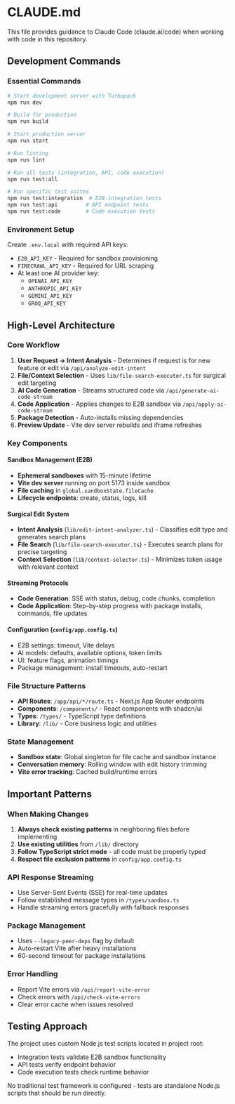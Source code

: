 # CLAUDE.md

This file provides guidance to Claude Code (claude.ai/code) when working with code in this repository.

## Development Commands

### Essential Commands
```bash
# Start development server with Turbopack
npm run dev

# Build for production
npm run build

# Start production server
npm run start

# Run linting
npm run lint

# Run all tests (integration, API, code execution)
npm run test:all

# Run specific test suites
npm run test:integration  # E2B integration tests
npm run test:api         # API endpoint tests
npm run test:code        # Code execution tests
```

### Environment Setup
Create `.env.local` with required API keys:
- `E2B_API_KEY` - Required for sandbox provisioning
- `FIRECRAWL_API_KEY` - Required for URL scraping
- At least one AI provider key:
  - `OPENAI_API_KEY`
  - `ANTHROPIC_API_KEY`
  - `GEMINI_API_KEY`
  - `GROQ_API_KEY`

## High-Level Architecture

### Core Workflow
1. **User Request → Intent Analysis** - Determines if request is for new feature or edit via `/api/analyze-edit-intent`
2. **File/Context Selection** - Uses `lib/file-search-executor.ts` for surgical edit targeting
3. **AI Code Generation** - Streams structured code via `/api/generate-ai-code-stream`
4. **Code Application** - Applies changes to E2B sandbox via `/api/apply-ai-code-stream`
5. **Package Detection** - Auto-installs missing dependencies
6. **Preview Update** - Vite dev server rebuilds and iframe refreshes

### Key Components

#### Sandbox Management (E2B)
- **Ephemeral sandboxes** with 15-minute lifetime
- **Vite dev server** running on port 5173 inside sandbox
- **File caching** in `global.sandboxState.fileCache`
- **Lifecycle endpoints**: create, status, logs, kill

#### Surgical Edit System
- **Intent Analysis** (`lib/edit-intent-analyzer.ts`) - Classifies edit type and generates search plans
- **File Search** (`lib/file-search-executor.ts`) - Executes search plans for precise targeting
- **Context Selection** (`lib/context-selector.ts`) - Minimizes token usage with relevant context

#### Streaming Protocols
- **Code Generation**: SSE with status, debug, code chunks, completion
- **Code Application**: Step-by-step progress with package installs, commands, file updates

#### Configuration (`config/app.config.ts`)
- E2B settings: timeout, Vite delays
- AI models: defaults, available options, token limits
- UI: feature flags, animation timings
- Package management: install timeouts, auto-restart

### File Structure Patterns
- **API Routes**: `/app/api/*/route.ts` - Next.js App Router endpoints
- **Components**: `/components/` - React components with shadcn/ui
- **Types**: `/types/` - TypeScript type definitions
- **Library**: `/lib/` - Core business logic and utilities

### State Management
- **Sandbox state**: Global singleton for file cache and sandbox instance
- **Conversation memory**: Rolling window with edit history trimming
- **Vite error tracking**: Cached build/runtime errors

## Important Patterns

### When Making Changes
1. **Always check existing patterns** in neighboring files before implementing
2. **Use existing utilities** from `/lib/` directory
3. **Follow TypeScript strict mode** - all code must be properly typed
4. **Respect file exclusion patterns** in `config/app.config.ts`

### API Response Streaming
- Use Server-Sent Events (SSE) for real-time updates
- Follow established message types in `/types/sandbox.ts`
- Handle streaming errors gracefully with fallback responses

### Package Management
- Uses `--legacy-peer-deps` flag by default
- Auto-restart Vite after heavy installations
- 60-second timeout for package installations

### Error Handling
- Report Vite errors via `/api/report-vite-error`
- Check errors with `/api/check-vite-errors`
- Clear error cache when issues resolved

## Testing Approach
The project uses custom Node.js test scripts located in project root:
- Integration tests validate E2B sandbox functionality
- API tests verify endpoint behavior
- Code execution tests check runtime behavior

No traditional test framework is configured - tests are standalone Node.js scripts that should be run directly.